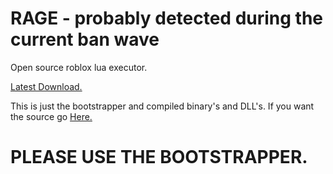 # RAGE - probably detected during the current ban wave
Open source roblox lua executor.

[Latest Download.](https://github.com/Juicyexe/RAGE/releases/download/v1.3a/RAGE.Bootstrapper.exe)

This is just the bootstrapper and compiled binary's and DLL's. If you want the source go [Here.](https://github.com/Juicyexe/RAGE-Source)

# PLEASE USE THE BOOTSTRAPPER.
